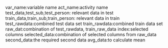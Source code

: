 var_name:variable name
act_name:activity name
test_data,test_sub,test_person: relevant data in test 
train_data,train_sub,train_person: relevant data in train
test_rawdata:combined test data set
train_rawdata:combined train data set
raw_dat:combination of test_rawdata, train_raw_data
index:selected columns
selected_data:combination of selected columns from raw_data
second_data:the required second data
avg_data:to calculate mean
